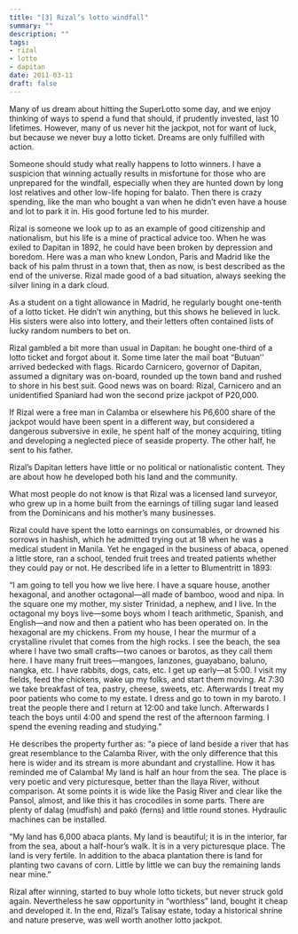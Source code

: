 ```yaml
---
title: "[3] Rizal’s lotto windfall"
summary: ""
description: ""
tags:
- rizal
- lotto
- dapitan
date: 2011-03-11
draft: false
---
```


Many of us dream about hitting the SuperLotto some day, and we enjoy thinking of ways to spend a fund that should, if prudently invested, last 10 lifetimes. However, many of us never hit the jackpot, not for want of luck, but because we never buy a lotto ticket. Dreams are only fulfilled with action.

Someone should study what really happens to lotto winners. I have a suspicion that winning actually results in misfortune for those who are unprepared for the windfall, especially when they are hunted down by long lost relatives and other low-life hoping for balato. Then there is crazy spending, like the man who bought a van when he didn’t even have a house and lot to park it in. His good fortune led to his murder.

Rizal is someone we look up to as an example of good citizenship and nationalism, but his life is a mine of practical advice too. When he was exiled to Dapitan in 1892, he could have been broken by depression and boredom. Here was a man who knew London, Paris and Madrid like the back of his palm thrust in a town that, then as now, is best described as the end of the universe. Rizal made good of a bad situation, always seeking the silver lining in a dark cloud.

As a student on a tight allowance in Madrid, he regularly bought one-tenth of a lotto ticket. He didn’t win anything, but this shows he believed in luck. His sisters were also into lottery, and their letters often contained lists of lucky random numbers to bet on.

Rizal gambled a bit more than usual in Dapitan: he bought one-third of a lotto ticket and forgot about it. Some time later the mail boat “Butuan’’ arrived bedecked with flags. Ricardo Carnicero, governor of Dapitan, assumed a dignitary was on-board, rounded up the town band and rushed to shore in his best suit. Good news was on board: Rizal, Carnicero and an unidentified Spaniard had won the second prize jackpot of P20,000.

If Rizal were a free man in Calamba or elsewhere his P6,600 share of the jackpot would have been spent in a different way, but considered a dangerous subversive in exile, he spent half of the money acquiring, titling and developing a neglected piece of seaside property. The other half, he sent to his father.

Rizal’s Dapitan letters have little or no political or nationalistic content. They are about how he developed both his land and the community.

What most people do not know is that Rizal was a licensed land surveyor, who grew up in a home built from the earnings of tilling sugar land leased from the Dominicans and his mother’s many businesses.

Rizal could have spent the lotto earnings on consumables, or drowned his sorrows in hashish, which he admitted trying out at 18 when he was a medical student in Manila. Yet he engaged in the business of abaca, opened a little store, ran a school, tended fruit trees and treated patients whether they could pay or not. He described life in a letter to Blumentritt in 1893:

“I am going to tell you how we live here. I have a square house, another hexagonal, and another octagonal—all made of bamboo, wood and nipa. In the square one my mother, my sister Trinidad, a nephew, and I live. In the octagonal my boys live—some boys whom I teach arithmetic, Spanish, and English—and now and then a patient who has been operated on. In the hexagonal are my chickens. From my house, I hear the murmur of a crystalline rivulet that comes from the high rocks. I see the beach, the sea where I have two small crafts—two canoes or barotos, as they call them here. I have many fruit trees—mangoes, lanzones, guayabano, baluno, nangka, etc. I have rabbits, dogs, cats, etc. I get up early—at 5:00. I visit my fields, feed the chickens, wake up my folks, and start them moving. At 7:30 we take breakfast of tea, pastry, cheese, sweets, etc. Afterwards I treat my poor patients who come to my estate. I dress and go to town in my baroto. I treat the people there and I return at 12:00 and take lunch. Afterwards I teach the boys until 4:00 and spend the rest of the afternoon farming. I spend the evening reading and studying.”

He describes the property further as: “a piece of land beside a river that has great resemblance to the Calamba River, with the only difference that this here is wider and its stream is more abundant and crystalline. How it has reminded me of Calamba! My land is half an hour from the sea. The place is very poetic and very picturesque, better than the Ilaya River, without comparison. At some points it is wide like the Pasig River and clear like the Pansol, almost, and like this it has crocodiles in some parts. There are plenty of dalag (mudfish) and pakó (ferns) and little round stones. Hydraulic machines can be installed.

“My land has 6,000 abaca plants. My land is beautiful; it is in the interior, far from the sea, about a half-hour’s walk. It is in a very picturesque place. The land is very fertile. In addition to the abaca plantation there is land for planting two cavans of corn. Little by little we can buy the remaining lands near mine.”

Rizal after winning, started to buy whole lotto tickets, but never struck gold again. Nevertheless he saw opportunity in “worthless” land, bought it cheap and developed it. In the end, Rizal’s Talisay estate, today a historical shrine and nature preserve, was well worth another lotto jackpot.
